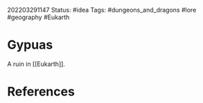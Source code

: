 202203291147
Status: #idea
Tags: #dungeons_and_dragons #lore #geography #Eukarth 

# Gypuas
A ruin in [[Eukarth]].


# References

